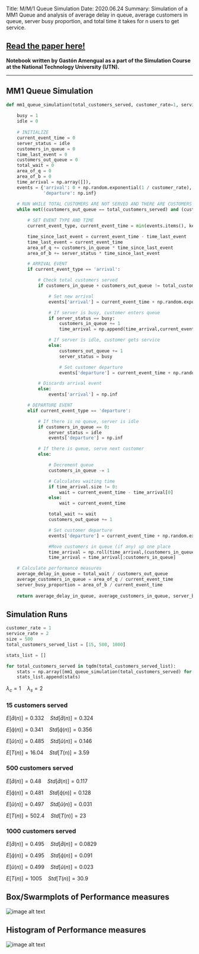 Title: M/M/1 Queue Simulation
Date: 2020.06.24
Summary: Simulation of a MM1 Queue and analysis of average delay in queue, average customers in queue, server busy proportion, and total time it takes for n users to get service. 

## <a href="{static}../documents/mm1_queue_simulation_paper.pdf">Read the paper here!</a>


**Notebook written by Gastón Amengual as a part of the Simulation Course at the National Technology University (UTN).**

<hr>

## MM1 Queue Simulation


```python
def mm1_queue_simulation(total_customers_served, customer_rate=1, service_rate=2):
    
    busy = 1
    idle = 0
    
    # INITIALIZE
    current_event_time = 0
    server_status = idle
    customers_in_queue = 0
    time_last_event = 0
    customers_out_queue = 0
    total_wait = 0
    area_of_q = 0
    area_of_b = 0
    time_arrival = np.array([]),
    events = {'arrival': 0 + np.random.exponential(1 / customer_rate),
              'departure': np.inf}
    
    # RUN WHILE TOTAL CUSTOMERS ARE NOT SERVED AND THERE ARE CUSTOMERS IN QUEUE AND THERE IS A CUSTOMER BEING SERVED
    while not((customers_out_queue == total_customers_served) and (customers_in_queue == 0) and (events['departure'] == np.inf)):

        # SET EVENT TYPE AND TIME
        current_event_type, current_event_time = min(events.items(), key=lambda x: x[1])

        time_since_last_event = current_event_time - time_last_event
        time_last_event = current_event_time
        area_of_q += customers_in_queue * time_since_last_event
        area_of_b += server_status * time_since_last_event

        # ARRIVAL EVENT
        if current_event_type == 'arrival':

            # Check total customers served
            if customers_in_queue + customers_out_queue != total_customers_served:

                # Set new arrival
                events['arrival'] = current_event_time + np.random.exponential(1/customer_rate)

                # If server is busy, customer enters queue
                if server_status == busy:
                    customers_in_queue += 1
                    time_arrival = np.append(time_arrival,current_event_time)

                # If server is idle, customer gets service
                else:
                    customers_out_queue += 1
                    server_status = busy

                    # Set customer departure
                    events['departure'] = current_event_time + np.random.exponential(1/service_rate)

            # Discards arrival event
            else:
                events['arrival'] = np.inf

        # DEPARTURE EVENT
        elif current_event_type == 'departure':

            # If there is no queue, server is idle
            if customers_in_queue == 0:
                server_status = idle
                events['departure'] = np.inf

            # If there is queue, serve next customer
            else:

                # Decrement queue
                customers_in_queue -= 1

                # Calculates waiting time
                if time_arrival.size != 0:
                    wait = current_event_time - time_arrival[0]
                else:
                    wait = current_event_time

                total_wait += wait
                customers_out_queue += 1

                # Set customer departure
                events['departure'] = current_event_time + np.random.exponential(1/service_rate)

                #Move customers in queue (if any) up one place
                time_arrival = np.roll(time_arrival,(customers_in_queue),-1)
                time_arrival = time_arrival[:customers_in_queue]

    # Calculate performance measures
    average_delay_in_queue = total_wait / customers_out_queue
    average_customers_in_queue = area_of_q / current_event_time
    server_busy_proportion = area_of_b / current_event_time
    
    return average_delay_in_queue, average_customers_in_queue, server_busy_proportion, current_event_time
```

## Simulation Runs


```python
customer_rate = 1
service_rate = 2
size = 500
total_customers_served_list = [15, 500, 1000]

stats_list = []

for total_customers_served in tqdm(total_customers_served_list):
    stats = np.array([mm1_queue_simulation(total_customers_served) for i in range(size)])
    stats_list.append(stats)
```


$\lambda_c = 1 \quad \lambda_s = 2$



### 15 customers served



$E[\hat d(n)] = 0.332 \quad Std[\hat d(n)] = 0.324$



$E[\hat q(n)] = 0.341 \quad Std[\hat q(n)] = 0.356$



$E[\hat u(n)] = 0.485 \quad Std[\hat u(n)] = 0.146$



$E[T(n)] = 16.04 \quad Std[T(n)] = 3.59$



### 500 customers served



$E[\hat d(n)] = 0.48 \quad Std[\hat d(n)] = 0.117$



$E[\hat q(n)] = 0.481 \quad Std[\hat q(n)] = 0.128$



$E[\hat u(n)] = 0.497 \quad Std[\hat u(n)] = 0.031$



$E[T(n)] = 502.4 \quad Std[T(n)] = 23$



### 1000 customers served



$E[\hat d(n)] = 0.495 \quad Std[\hat d(n)] = 0.0829$



$E[\hat q(n)] = 0.495 \quad Std[\hat q(n)] = 0.091$



$E[\hat u(n)] = 0.499 \quad Std[\hat u(n)] = 0.023$



$E[T(n)] = 1005 \quad Std[T(n)] = 30.9$


## Box/Swarmplots of Performance measures 

   
![image alt text]({static}../images/mm1_queue_simulation_1.png)
    


## Histogram of Performance measures
    
![image alt text]({static}../images/mm1_queue_simulation_2.png)
